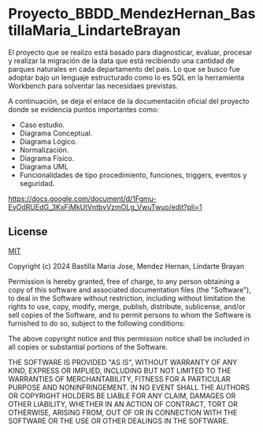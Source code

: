 # Proyecto_BBDD_MendezHernan_BastillaMaria_LindarteBrayan

El proyecto que se realizo está basado para diagnosticar, evaluar, procesar y 
realizar la migración de la data que está recibiendo una cantidad de parques 
naturales en cada departamento del pais. Lo que se busco fue adoptar bajo un lenguaje estructurado como lo es SQL en la herramienta Workbench para solventar
las necesidaes previstas. 


A continuación, se deja el enlace de la documentación oficial del proyecto donde se evidencia puntos importantes como: 

* Caso estudio.
* Diagrama Conceptual.
* Diagrama Lógico.
* Normalización.
* Diagrama Fisico. 
* Diagrama UML
* Funcionalidades de tipo procedimiento, funciones, triggers, eventos y seguridad.


https://docs.google.com/document/d/1Fgmu-EvOdRUEdG_3KxFiMkUtVntbvVzmOLg_VwuTwuo/edit?pli=1 



## License

[MIT](https://choosealicense.com/licenses/mit/)

Copyright (c) 2024 Bastilla Maria Jose, Mendez Hernan, Lindarte Brayan 

Permission is hereby granted, free of charge, to any person obtaining a copy
of this software and associated documentation files (the "Software"), to deal
in the Software without restriction, including without limitation the rights
to use, copy, modify, merge, publish, distribute, sublicense, and/or sell
copies of the Software, and to permit persons to whom the Software is
furnished to do so, subject to the following conditions:

The above copyright notice and this permission notice shall be included in all
copies or substantial portions of the Software.

THE SOFTWARE IS PROVIDED "AS IS", WITHOUT WARRANTY OF ANY KIND, EXPRESS OR
IMPLIED, INCLUDING BUT NOT LIMITED TO THE WARRANTIES OF MERCHANTABILITY,
FITNESS FOR A PARTICULAR PURPOSE AND NONINFRINGEMENT. IN NO EVENT SHALL THE
AUTHORS OR COPYRIGHT HOLDERS BE LIABLE FOR ANY CLAIM, DAMAGES OR OTHER
LIABILITY, WHETHER IN AN ACTION OF CONTRACT, TORT OR OTHERWISE, ARISING FROM,
OUT OF OR IN CONNECTION WITH THE SOFTWARE OR THE USE OR OTHER DEALINGS IN THE
SOFTWARE.

